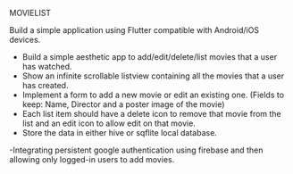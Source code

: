MOVIELIST
 
Build a simple application using Flutter compatible with Android/iOS devices.

- Build a simple aesthetic app to add/edit/delete/list movies that a user has watched.
- Show an infinite scrollable listview containing all the movies that a user has created.
- Implement a form to add a new movie or edit an existing one. (Fields to keep: Name, Director and a poster image of the movie)
- Each list item should have a delete icon to remove that movie from the list and an edit icon to allow edit on that movie.
- Store the data in either hive or sqflite local database.

 -Integrating persistent google authentication using firebase and then allowing only logged-in users to add movies.

